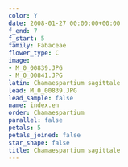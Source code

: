 ```yaml
---
color: Y
date: 2008-01-27 00:00:00+00:00
f_end: 7
f_start: 5
family: Fabaceae
flower_type: C
image:
- M_0_00839.JPG
- M_0_00841.JPG
latin: Chamaespartium sagittale
lead: M_0_00839.JPG
lead_sample: false
name: index.en
order: Chamaespartium
parallel: false
petals: 5
petals_joined: false
star_shape: false
title: Chamaespartium sagittale
---
```

